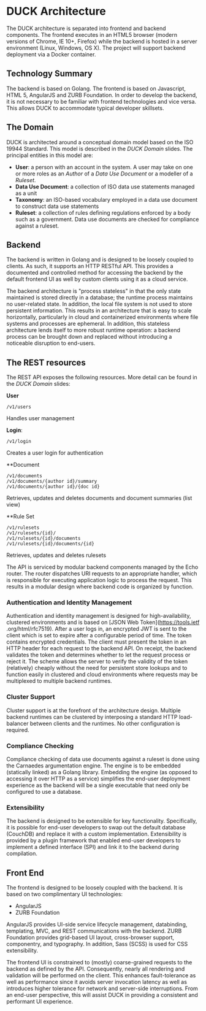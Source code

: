 DUCK Architecture
===================

The DUCK architecture is separated into frontend and backend components. The frontend executes in an HTML5 browser (modern versions of Chrome, IE 10+, 
Firefox) while the backend is hosted in a server environment (Linux, Windows, OS X). The project will support backend deployment via a Docker container.

## Technology Summary

The backend is based on Golang. The frontend is based on Javascript, HTML 5, AngularJS and ZURB Foundation. In order to develop the backend, it is not 
necessary to be familiar with frontend technologies and vice versa. This allows DUCK to accommodate typical developer skillsets.    
   
## The Domain

DUCK is architected around a conceptual domain model based on the ISO 19944 Standard. This model is described in the _DUCK Domain_ slides. The principal 
entities in this model are:

- **User**: a person with an account in the system. A user may take on one or more roles as an _Author_ of a _Data Use Document_ or a modeller of a _Ruleset_.
- **Data Use Document**: a collection of ISO data use statements managed as a unit
- **Taxonomy**: an ISO-based vocabulary employed in a data use document to construct data use statements
- **Ruleset**: a collection of rules defining regulations enforced by a body such as a government. Data use documents are checked for compliance against a 
ruleset.
   
## Backend
   
The backend is written in Golang and is designed to be loosely coupled to clients. As such, it supports an HTTP RESTful API. This provides a documented and 
controlled method for accessing the backend by the default frontend UI as well by custom clients using it as a cloud service.  

The backend architecture is "process stateless" in that the only state maintained is stored directly in a database; the runtime process maintains no 
user-related state. In addition, the local file system is not used to store persistent information. This results in an architecture that is easy to scale 
horizontally, particularly in cloud and containerized environments where file systems and processes are ephemeral. In addition, this stateless architecture 
lends itself to more robust runtime operation: a backend process can be brought down and replaced without introducing a noticeable disruption to end-users.
 
## The REST resources
  
The REST API exposes the following resources. More detail can be found in the _DUCK Domain_ slides:
  
**User**
 
    /v1/users

Handles user management 

**Login**: 
    
    /v1/login
    
Creates a user login for authentication
     
**Document

    /v1/documents
    /v1/documents/{author id}/summary
    /v1/documents/{author id}/{doc id}

Retrieves, updates and deletes documents and document summaries (list view)

**Rule Set

    /v1/rulesets
    /v1/rulesets/{id}/
    /v1/rulesets/{id}/documents
    /v1/rulesets/{id}/documents/{id}
    
Retrieves, updates and deletes rulesets

The API is serviced by modular backend components managed by the Echo router. The router dispatches URI requests to an appropriate handler, which is 
responsible for executing application logic to process the request. This results in a modular design where backend code is organized by function. 

### Authentication and Identity Management   
   
Authentication and identity management is designed for high-availability, clustered environments and is based on [JSON Web Token](https://tools.ietf
.org/html/rfc7519). After a user logs in, an encrypted JWT is sent to the client which is set to expire after a configurable period of time. The token 
contains encrypted credentials. The client must present the token in an HTTP header for each request to the backend API. On receipt, the backend validates 
the token and determines whether to let the request process or reject it. The scheme allows the server to verify the validity of the token (relatively) 
cheaply without the need for persistent store lookups and to function easily in clustered and cloud environments where requests may be multiplexed to 
multiple backend runtimes. 

### Cluster Support   

Cluster support is at the forefront of the architecture design. Multiple backend runtimes can be clustered by interposing a standard HTTP load-balancer 
between clients and the runtimes. No other configuration is required.
 
### Compliance Checking

Compliance checking of data use documents against a ruleset is done using the Carnaedes argumentation engine. The engine is to be embedded (statically 
linked) as a Golang library. Embedding the engine (as opposed to accessing it over HTTP as a service) simplifies the end-user deployment experience as the 
backend will be a single executable that need only be configured to use a database.  

### Extensibility

The backend is designed to be extensible for key functionality. Specifically, it is possible for end-user developers to swap out the default database 
(CouchDB) and replace it with a custom implementation. Extensibility is provided by a plugin framework that enabled end-user developers to implement a 
defined interface (SPI) and link it to the backend during compilation. 
   
## Front End

The frontend is designed to be loosely coupled with the backend. It is based on two complimentary UI technologies:
    
* AngularJS
* ZURB Foundation
    
AngularJS provides UI-side service lifecycle management, databinding, templating, MVC, and REST communications with the backend. ZURB Foundation provides 
grid-based UI layout, cross-browser support, componentry, and typography. In addition, Sass (SCSS) is used for CSS extensibility.

The frontend UI is constrained to (mostly) coarse-grained requests to the backend as defined by the API. Consequently, nearly all rendering and validation 
will be performed on the client. This enhances fault-tolerance as well as performance since it avoids server invocation latency as well as introduces higher 
tolerance for network and server-side interruptions. From an end-user perspective, this will assist DUCK in providing a consistent and performant UI 
experience.  
 
    